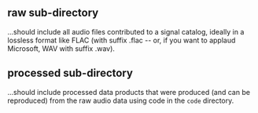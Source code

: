## raw sub-directory

...should include all audio files contributed to a signal catalog, ideally in a lossless format like FLAC (with suffix .flac -- or, if you want to applaud Microsoft, WAV with suffix .wav).

## processed sub-directory

...should include processed data products that were produced (and can be reproduced) from the raw audio data using code in the `code` directory.

